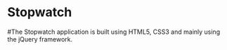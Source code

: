 # Stopwatch

#The Stopwatch application is built using HTML5, CSS3 and mainly using the jQuery framework.
